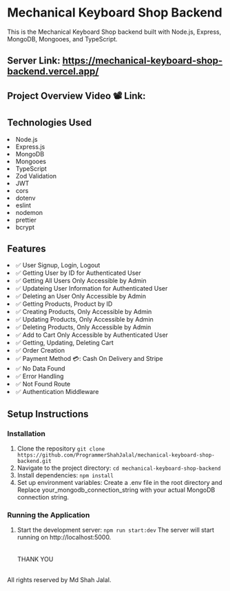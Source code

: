 # Mechanical Keyboard Shop Backend

This is the Mechanical Keyboard Shop backend built with Node.js, Express, MongoDB, Mongooes, and TypeScript.

## Server Link: https://mechanical-keyboard-shop-backend.vercel.app/

## Project Overview Video 📽️ Link:

## Technologies Used

<li>Node.js</li>
<li>Express.js</li>
<li>MongoDB</li>
<li>Mongooes</li>
<li>TypeScript</li>
<li>Zod Validation</li>
<li>JWT</li>
<li>cors</li>
<li>dotenv</li>
<li>eslint</li>
<li>nodemon</li>
<li>prettier</li>
<li>bcrypt</li>

## Features

<li>✅ User Signup, Login, Logout</li>
<li>✅ Getting User by ID for Authenticated User</li>
<li>✅ Getting All Users Only Accessible by Admin</li>
<li>✅ Updateing User Information for Authenticated User</li>
<li>✅ Deleting an User Only Accessible by Admin</li>
<li>✅ Getting Products, Product by ID </li>
<li>✅ Creating Products, Only Accessible by Admin</li>
<li>✅ Updating Products, Only Accessible by Admin</li>
<li>✅ Deleting Products, Only Accessible by Admin</li>
<li>✅ Add to Cart Only Accessible by Authenticated User</li>
<li>✅ Getting, Updating, Deleting Cart</li>
<li>✅ Order Creation</li>
<li>✅ Payment Method 💳: Cash On Delivery and Stripe</li>
<li>✅ No Data Found</li>
<li>✅ Error Handling</li>
<li>✅ Not Found Route</li>
<li>✅ Authentication Middleware</li>

## Setup Instructions

### Installation

1. Clone the repository
   `git clone https://github.com/ProgrammerShahJalal/mechanical-keyboard-shop-backend.git`
2. Navigate to the project directory:
   `cd mechanical-keyboard-shop-backend`
3. Install dependencies:
   `npm install`
4. Set up environment variables:
   Create a .env file in the root directory and Replace your_mongodb_connection_string with your actual MongoDB connection string.

### Running the Application

1. Start the development server:
   `npm run start:dev`
   The server will start running on http://localhost:5000.
   <br>
   <br>
   <br>
   THANK YOU
   <br>
   <br>

All rights reserved by Md Shah Jalal.
